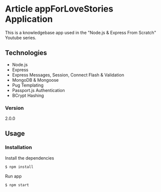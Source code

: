 # Article appForLoveStories Application

This is a knowledgebase app used in the "Node.js & Express From Scratch" Youtube series.

## Technologies
* Node.js
* Express
* Express Messages, Session, Connect Flash & Validation
* MongoDB & Mongoose
* Pug Templating
* Passport.js Authentication
* BCrypt Hashing

### Version
2.0.0

## Usage


### Installation

Install the dependencies

```sh
$ npm install
```
Run app

```sh
$ npm start
```
